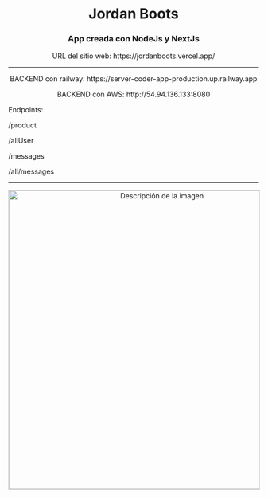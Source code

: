 <h1 align="center">Jordan Boots </h1>
<h3 align="center">App creada con NodeJs y NextJs</h3>
<p align="center">URL del sitio web: https://jordanboots.vercel.app/ </p>
<hr>
<p align="center">BACKEND con railway: https://server-coder-app-production.up.railway.app </p>
<p align="center">BACKEND con AWS: http://54.94.136.133:8080 </p>

<div>
<p>Endpoints: </p>
<p>
/product
 </p>
 <p>
/allUser
   </p>
  <p>
/messages
      </p>
   <p>
/all/messages
</p>
 </div>

<hr>
<div align="center">
<img src="https://i.pinimg.com/originals/2f/ef/55/2fef55386cfa1d31b253ef90aa4faf4d.png" alt="Descripción de la imagen" style="border: 1px solid #ccc; width: 600px; ">
</div>



